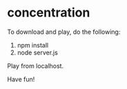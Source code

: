 # concentration

To download and play, do the following:

1) npm install
2) node server.js

Play from localhost.

Have fun!
